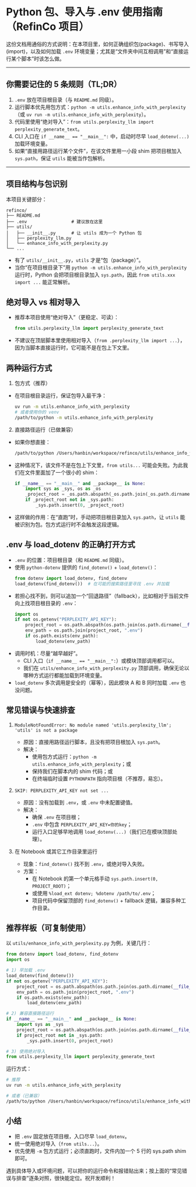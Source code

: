# Python 包、导入与 .env 使用指南（RefinCo 项目）

这份文档用通俗的方式说明：在本项目里，如何正确组织包(package)、书写导入(import)，以及如何加载 `.env` 环境变量；尤其是“文件夹中间互相调用”和“直接运行某个脚本”时该怎么做。

---

## 你需要记住的 5 条规则（TL;DR）

1. `.env` 放在项目根目录（与 `README.md` 同级）。
2. 运行脚本优先用包方式：`python -m utils.enhance_info_with_perplexity`（或 `uv run -m utils.enhance_info_with_perplexity`）。
3. 代码里使用“绝对导入”：`from utils.perplexity_llm import perplexity_generate_text`。
4. CLI 入口在 `if __name__ == "__main__":` 中，启动时尽早 `load_dotenv(...)` 加载环境变量。
5. 如果“直接用路径运行某个文件”，在该文件里用一小段 shim 把项目根加入 `sys.path`，保证 `utils` 能被当作包解析。

---

## 项目结构与包识别

本项目关键部分：

```
refinco/
├── README.md
├── .env                 # 建议放在这里
├── utils/
│   ├── __init__.py      # 让 utils 成为一个 Python 包
│   ├── perplexity_llm.py
│   └── enhance_info_with_perplexity.py
└── ...
```

- 有了 `utils/__init__.py`，`utils` 才是“包（package）”。
- 当你“在项目根目录下”用 `python -m utils.enhance_info_with_perplexity` 运行时，Python 会把项目根目录加入 `sys.path`，因此 `from utils.xxx import ...` 能正常解析。

## 绝对导入 vs 相对导入

- 推荐本项目使用“绝对导入”（更稳定、可读）：
  ```python
  from utils.perplexity_llm import perplexity_generate_text
  ```
- 不建议在顶层脚本里使用相对导入（`from .perplexity_llm import ...`），因为当脚本直接运行时，它可能不是在包上下文里。

## 两种运行方式

1) 包方式（推荐）

- 在项目根目录运行，保证包导入最干净：
  ```bash
  uv run -m utils.enhance_info_with_perplexity
  # 或者使用你的 venv
  /path/to/python -m utils.enhance_info_with_perplexity
  ```

2) 直接路径运行（已做兼容）

- 如果你想直接：
  ```bash
  /path/to/python /Users/hanbin/workspace/refinco/utils/enhance_info_with_perplexity.py
  ```
- 这种情况下，该文件不是在包上下文里，`from utils...` 可能会失败。为此我们在文件里面加了一个很小的 shim：
  ```python
  if __name__ == "__main__" and __package__ is None:
      import sys as _sys, os as _os
      _project_root = _os.path.abspath(_os.path.join(_os.path.dirname(__file__), _os.pardir))
      if _project_root not in _sys.path:
          _sys.path.insert(0, _project_root)
  ```
- 这样做的作用：在“直跑”时，手动把项目根目录加入 `sys.path`，让 `utils` 能被识别为包。包方式运行时不会触发这段逻辑。

## .env 与 load_dotenv 的正确打开方式

- `.env` 的位置：项目根目录（和 `README.md` 同级）。
- 使用 `python-dotenv` 提供的 `find_dotenv()` + `load_dotenv()`：
  ```python
  from dotenv import load_dotenv, find_dotenv
  load_dotenv(find_dotenv())  # 在可能的搜索路径里寻找 .env 并加载
  ```
- 若担心找不到，则可以追加一个“回退路径”（fallback），比如相对于当前文件向上找项目根目录的 `.env`：
  ```python
  import os
  if not os.getenv("PERPLEXITY_API_KEY"):
      project_root = os.path.abspath(os.path.join(os.path.dirname(__file__), os.pardir))
      env_path = os.path.join(project_root, ".env")
      if os.path.exists(env_path):
          load_dotenv(env_path)
  ```
- 调用时机：尽量“越早越好”。
  - CLI 入口（`if __name__ == "__main__":`）或模块顶部调用都可以。
  - 我们在 `utils/enhance_info_with_perplexity.py` 顶部调用，确保无论以哪种方式运行都能加载到环境变量。
- `load_dotenv` 多次调用是安全的（幂等），因此模块 A 和 B 同时加载 `.env` 也没问题。

## 常见错误与快速排查

1) `ModuleNotFoundError: No module named 'utils.perplexity_llm'; 'utils' is not a package`
   - 原因：直接用路径运行脚本，且没有把项目根加入 `sys.path`。
   - 解决：
     - 使用包方式运行：`python -m utils.enhance_info_with_perplexity`；或
     - 保持我们在脚本内的 shim 代码；或
     - 在终端临时设置 `PYTHONPATH` 指向项目根（不推荐，易忘）。

2) `SKIP: PERPLEXITY_API_KEY not set ...`
   - 原因：没有加载到 `.env`，或 `.env` 中未配置键值。
   - 解决：
     - 确保 `.env` 在项目根；
     - `.env` 中包含 `PERPLEXITY_API_KEY=你的key`；
     - 运行入口足够早地调用 `load_dotenv(...)`（我们已在模块顶部处理）。

3) 在 Notebook 或其它工作目录里运行
   - 现象：`find_dotenv()` 找不到 `.env`，或绝对导入失败。
   - 方案：
     - 在 Notebook 的第一个单元格手动 `sys.path.insert(0, PROJECT_ROOT)`；
     - 或使用 `%load_ext dotenv; %dotenv /path/to/.env`；
     - 项目代码中保留顶部的 `find_dotenv()` + fallback 逻辑，兼容多种工作目录。

## 推荐样板（可复制使用）

以 `utils/enhance_info_with_perplexity.py` 为例，关键几行：

```python
from dotenv import load_dotenv, find_dotenv
import os

# 1) 早加载 .env
load_dotenv(find_dotenv())
if not os.getenv("PERPLEXITY_API_KEY"):
    project_root = os.path.abspath(os.path.join(os.path.dirname(__file__), os.pardir))
    env_path = os.path.join(project_root, ".env")
    if os.path.exists(env_path):
        load_dotenv(env_path)

# 2) 兼容直接路径运行
if __name__ == "__main__" and __package__ is None:
    import sys as _sys
    project_root = os.path.abspath(os.path.join(os.path.dirname(__file__), os.pardir))
    if project_root not in _sys.path:
        _sys.path.insert(0, project_root)

# 3) 使用绝对导入
from utils.perplexity_llm import perplexity_generate_text
```

运行方式：

```bash
# 推荐
uv run -m utils.enhance_info_with_perplexity

# 或者（已兼容）
/path/to/python /Users/hanbin/workspace/refinco/utils/enhance_info_with_perplexity.py
```

## 小结

- 把 `.env` 固定放在项目根，入口尽早 `load_dotenv`。
- 统一使用绝对导入（`from utils...`）。
- 优先使用 `-m` 包方式运行；必须直跑时，文件内加一个 5 行的 sys.path shim 即可。

遇到具体导入或环境问题，可以把你的运行命令和报错贴出来；按上面的“常见错误与排查”逐条对照，很快能定位。祝开发顺利！
